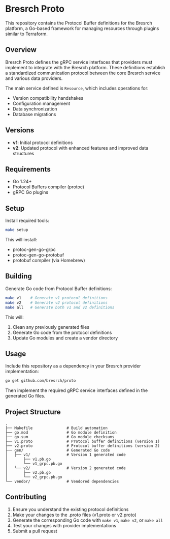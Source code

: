 # Bresrch Proto

This repository contains the Protocol Buffer definitions for the Bresrch platform, a Go-based framework for managing resources through plugins similar to Terraform.

## Overview

Bresrch Proto defines the gRPC service interfaces that providers must implement to integrate with the Bresrch platform. These definitions establish a standardized communication protocol between the core Bresrch service and various data providers.

The main service defined is `Resource`, which includes operations for:
- Version compatibility handshakes
- Configuration management
- Data synchronization
- Database migrations

## Versions

- **v1**: Initial protocol definitions
- **v2**: Updated protocol with enhanced features and improved data structures

## Requirements

- Go 1.24+
- Protocol Buffers compiler (protoc)
- gRPC Go plugins

## Setup

Install required tools:

```bash
make setup
```

This will install:
- protoc-gen-go-grpc
- protoc-gen-go-protobuf
- protobuf compiler (via Homebrew)

## Building

Generate Go code from Protocol Buffer definitions:

```bash
make v1    # Generate v1 protocol definitions
make v2    # Generate v2 protocol definitions
make all   # Generate both v1 and v2 definitions
```

This will:
1. Clean any previously generated files
2. Generate Go code from the protocol definitions
3. Update Go modules and create a vendor directory

## Usage

Include this repository as a dependency in your Bresrch provider implementation:

```bash
go get github.com/bresrch/proto
```

Then implement the required gRPC service interfaces defined in the generated Go files.

## Project Structure

```
.
├── Makefile               # Build automation
├── go.mod                 # Go module definition
├── go.sum                 # Go module checksums
├── v1.proto               # Protocol buffer definitions (version 1)
├── v2.proto               # Protocol buffer definitions (version 2)
├── gen/                   # Generated Go code
│   ├── v1/                # Version 1 generated code
│       ├── v1.pb.go
│       └── v1_grpc.pb.go
│   └── v2/                # Version 2 generated code
│       ├── v2.pb.go
│       └── v2_grpc.pb.go
└── vendor/                # Vendored dependencies
```

## Contributing

1. Ensure you understand the existing protocol definitions
2. Make your changes to the .proto files (v1.proto or v2.proto)
3. Generate the corresponding Go code with `make v1`, `make v2`, or `make all`
4. Test your changes with provider implementations
5. Submit a pull request